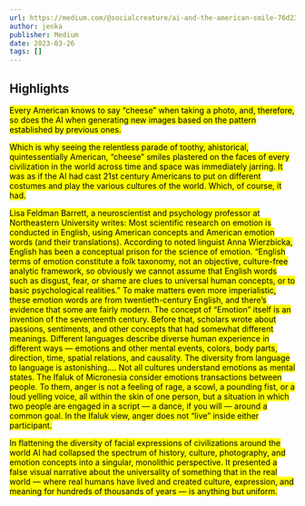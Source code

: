 ```yaml
---
url: https://medium.com/@socialcreature/ai-and-the-american-smile-76d23a0fbfaf
author: jenka
publisher: Medium
date: 2023-03-26
tags: []
---
```


## Highlights
<mark>Every American knows to say “cheese” when taking a photo, and, therefore, so does the AI when generating new images based on the pattern established by previous ones.</mark>

<mark>Which is why seeing the relentless parade of toothy, ahistorical, quintessentially American, “cheese” smiles plastered on the faces of every civilization in the world across time and space was immediately jarring. It was as if the AI had cast 21st century Americans to put on different costumes and play the various cultures of the world. Which, of course, it had.</mark>

<mark>Lisa Feldman Barrett, a neuroscientist and psychology professor at Northeastern University writes: Most scientific research on emotion is conducted in English, using American concepts and American emotion words (and their translations). According to noted linguist Anna Wierzbicka, English has been a conceptual prison for the science of emotion. “English terms of emotion constitute a folk taxonomy, not an objective, culture-free analytic framework, so obviously we cannot assume that English words such as disgust, fear, or shame are clues to universal human concepts, or to basic psychological realities.” To make matters even more imperialistic, these emotion words are from twentieth-century English, and there’s evidence that some are fairly modern. The concept of “Emotion” itself is an invention of the seventeenth century. Before that, scholars wrote about passions, sentiments, and other concepts that had somewhat different meanings. Different languages describe diverse human experience in different ways — emotions and other mental events, colors, body parts, direction, time, spatial relations, and causality. The diversity from language to language is astonishing…. Not all cultures understand emotions as mental states. The Ifaluk of Micronesia consider emotions transactions between people. To them, anger is not a feeling of rage, a scowl, a pounding fist, or a loud yelling voice, all within the skin of one person, but a situation in which two people are engaged in a script — a dance, if you will — around a common goal. In the Ifaluk view, anger does not “live” inside either participant.</mark>

<mark>In flattening the diversity of facial expressions of civilizations around the world AI had collapsed the spectrum of history, culture, photography, and emotion concepts into a singular, monolithic perspective. It presented a false visual narrative about the universality of something that in the real world — where real humans have lived and created culture, expression, and meaning for hundreds of thousands of years — is anything but uniform.</mark>

